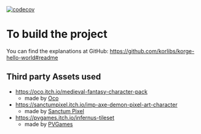[![codecov](https://codecov.io/gh/jackcat13/myDailyApocalypse/branch/main/graph/badge.svg?token=FGP7QVU08I)](https://codecov.io/gh/jackcat13/myDailyApocalypse)

# To build the project

You can find the explanations at GitHub: <https://github.com/korlibs/korge-hello-world#readme>

## Third party Assets used

- https://oco.itch.io/medieval-fantasy-character-pack
  - made by [Oco](https://itch.io/profile/oco)
- https://sanctumpixel.itch.io/imp-axe-demon-pixel-art-character
  - made by [Sanctum Pixel](https://sanctumpixel.itch.io/)
- https://pvgames.itch.io/infernus-tileset
  - made by [PVGames](https://pvgames.itch.io/)